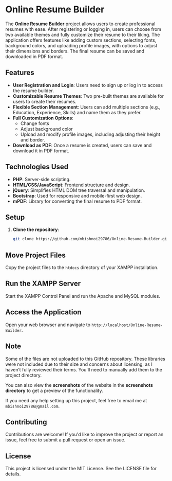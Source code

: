 # Online Resume Builder

The **Online Resume Builder** project allows users to create professional resumes with ease. After registering or logging in, users can choose from two available themes and fully customize their resume to their liking. The application offers features like adding custom sections, selecting fonts, background colors, and uploading profile images, with options to adjust their dimensions and borders. The final resume can be saved and downloaded in PDF format.

## Features

- **User Registration and Login**: Users need to sign up or log in to access the resume builder.
- **Customizable Resume Themes**: Two pre-built themes are available for users to create their resumes.
- **Flexible Section Management**: Users can add multiple sections (e.g., Education, Experience, Skills) and name them as they prefer.
- **Full Customization Options**:
  - Change fonts
  - Adjust background color
  - Upload and modify profile images, including adjusting their height and border.
- **Download as PDF**: Once a resume is created, users can save and download it in PDF format.

## Technologies Used

- **PHP**: Server-side scripting.
- **HTML/CSS/JavaScript**: Frontend structure and design.
- **jQuery**: Simplifies HTML DOM tree traversal and manipulation.
- **Bootstrap**: Used for responsive and mobile-first web design.
- **mPDF**: Library for converting the final resume to PDF format.

## Setup

1. **Clone the repository**:
   ```bash
   git clone https://github.com/mbishnoi29786/Online-Resume-Builder.git
    ```

## Move Project Files

Copy the project files to the `htdocs` directory of your XAMPP installation.

## Run the XAMPP Server

Start the XAMPP Control Panel and run the Apache and MySQL modules.

## Access the Application

Open your web browser and navigate to `http://localhost/Online-Resume-Builder`.

## Note

Some of the files are not uploaded to this GitHub repository. These libraries were not included due to their size and concerns about licensing, as I haven’t fully reviewed their terms. You'll need to manually add them to the project directory.

You can also view the **screenshots** of the website in the **screenshots directory** to get a preview of the functionality.

If you need any help setting up this project, feel free to email me at `mbishnoi29786@gmail.com`.


## Contributing

Contributions are welcome! If you'd like to improve the project or report an issue, feel free to submit a pull request or open an issue.

## License

This project is licensed under the MIT License. See the LICENSE file for details.
